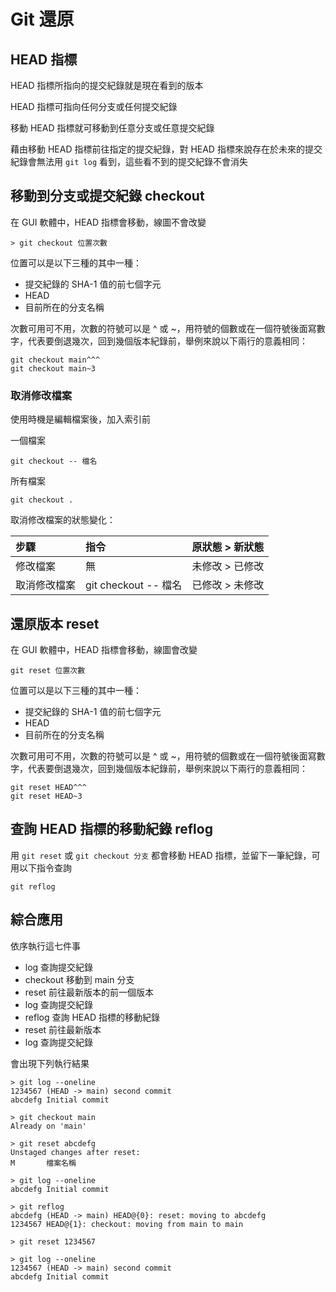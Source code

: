 # Git 還原

## HEAD 指標

HEAD 指標所指向的提交紀錄就是現在看到的版本

HEAD 指標可指向任何分支或任何提交紀錄

移動 HEAD 指標就可移動到任意分支或任意提交紀錄

藉由移動 HEAD 指標前往指定的提交紀錄，對 HEAD 指標來說存在於未來的提交紀錄會無法用 `git log` 看到，這些看不到的提交紀錄不會消失

## 移動到分支或提交紀錄 checkout

在 GUI 軟體中，HEAD 指標會移動，線圖不會改變

```text
> git checkout 位置次數
```

位置可以是以下三種的其中一種：

* 提交紀錄的 SHA-1 值的前七個字元
* HEAD
* 目前所在的分支名稱

次數可用可不用，次數的符號可以是 ^ 或 ~，用符號的個數或在一個符號後面寫數字，代表要倒退幾次，回到幾個版本紀錄前，舉例來說以下兩行的意義相同：

```text
git checkout main^^^
git checkout main~3
```

### 取消修改檔案

使用時機是編輯檔案後，加入索引前

一個檔案

```text
git checkout -- 檔名
```

所有檔案

```text
git checkout .
```

取消修改檔案的狀態變化：

| 步驟 | 指令 | 原狀態 > 新狀態 |
| :- | :- | :- |
| 修改檔案 | 無 | 未修改 > 已修改 |
| 取消修改檔案 | git checkout -- 檔名 | 已修改 > 未修改 |

## 還原版本 reset

在 GUI 軟體中，HEAD 指標會移動，線圖會改變

```text
git reset 位置次數
```

位置可以是以下三種的其中一種：

* 提交紀錄的 SHA-1 值的前七個字元
* HEAD
* 目前所在的分支名稱

次數可用可不用，次數的符號可以是 ^ 或 ~，用符號的個數或在一個符號後面寫數字，代表要倒退幾次，回到幾個版本紀錄前，舉例來說以下兩行的意義相同：

```text
git reset HEAD^^^
git reset HEAD~3
```

## 查詢 HEAD 指標的移動紀錄 reflog

用 `git reset` 或 `git checkout 分支` 都會移動 HEAD 指標，並留下一筆紀錄，可用以下指令查詢

```text
git reflog
```

## 綜合應用

依序執行這七件事

* log 查詢提交紀錄
* checkout 移動到 main 分支
* reset 前往最新版本的前一個版本
* log 查詢提交紀錄
* reflog 查詢 HEAD 指標的移動紀錄
* reset 前往最新版本
* log 查詢提交紀錄

會出現下列執行結果

```text
> git log --oneline
1234567 (HEAD -> main) second commit
abcdefg Initial commit

> git checkout main
Already on 'main'

> git reset abcdefg
Unstaged changes after reset:
M       檔案名稱

> git log --oneline
abcdefg Initial commit

> git reflog
abcdefg (HEAD -> main) HEAD@{0}: reset: moving to abcdefg
1234567 HEAD@{1}: checkout: moving from main to main

> git reset 1234567

> git log --oneline
1234567 (HEAD -> main) second commit
abcdefg Initial commit
```
